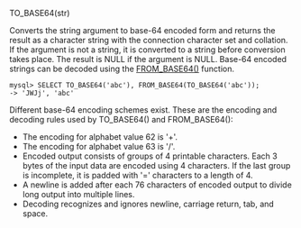 TO_BASE64(str)

Converts the string argument to base-64 encoded form and returns the result as a character string with the connection character set and collation. If the argument is not a string, it is converted to a string before conversion takes place. The result is NULL if the argument is NULL. Base-64 encoded strings can be decoded using the [FROM_BASE64()](https://dev.mysql.com/doc/refman/8.0/en/string-functions.html#function_from-base64) function.

```
mysql> SELECT TO_BASE64('abc'), FROM_BASE64(TO_BASE64('abc'));
-> 'JWJj', 'abc'
```

Different base-64 encoding schemes exist. These are the encoding and decoding rules used by TO_BASE64() and FROM_BASE64():
- The encoding for alphabet value 62 is '+'.
- The encoding for alphabet value 63 is '/'.
- Encoded output consists of groups of 4 printable characters. Each 3 bytes of the input data are encoded using 4 characters. If the last group is incomplete, it is padded with '=' characters to a length of 4.
- A newline is added after each 76 characters of encoded output to divide long output into multiple lines.
- Decoding recognizes and ignores newline, carriage return, tab, and space.
